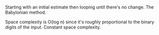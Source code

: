 Starting with an initial estimate then looping until there's no change. The Babylonian method.

Space complexity is O(log n) since it's roughly proportional to the binary digits of the input. Constant space complexity.


